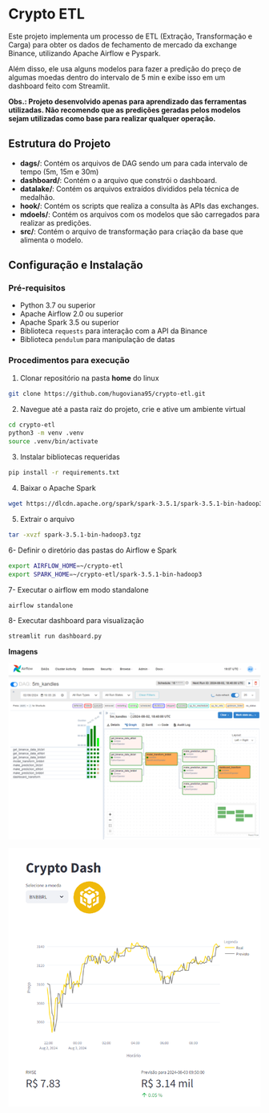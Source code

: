 
# Crypto ETL

Este projeto implementa um processo de ETL (Extração, Transformação e Carga) para obter os dados de fechamento de mercado da exchange Binance, utilizando Apache Airflow e Pyspark.

Além disso, ele usa alguns modelos para fazer a predição do preço de algumas moedas dentro do intervalo de 5 min e exibe isso em um dashboard feito com Streamlit.

**Obs.: Projeto desenvolvido apenas para aprendizado das ferramentas utilizadas. Não recomendo que as predições geradas pelos modelos sejam utilizadas como base para realizar qualquer operação.**

## Estrutura do Projeto

- **dags/**: Contém os arquivos de DAG sendo um para cada intervalo de tempo (5m, 15m e 30m)
- **dashboard/**: Contém o a arquivo que constrói o dashboard.
- **datalake/**: Contém os arquivos extraídos divididos pela técnica de medalhão.
- **hook/**: Contém os scripts que realiza a consulta às APIs das exchanges.
- **mdoels/**: Contém os arquivos com os modelos que são carregados para realizar as predições.
- **src/**: Contém o arquivo de transformação para criação da base que alimenta o modelo.

## Configuração e Instalação

### Pré-requisitos

- Python 3.7 ou superior
- Apache Airflow 2.0 ou superior
- Apache Spark 3.5 ou superior
- Biblioteca `requests` para interação com a API da Binance
- Biblioteca `pendulum` para manipulação de datas

### Procedimentos para execução

1. Clonar repositório na pasta **home** do linux<br>
```bash
git clone https://github.com/hugoviana95/crypto-etl.git
```

2. Navegue até a pasta raiz do projeto, crie e ative um ambiente virtual
```bash
cd crypto-etl
python3 -m venv .venv
source .venv/bin/activate
```

3. Instalar bibliotecas requeridas<br>
```bash
pip install -r requirements.txt
```

4. Baixar o Apache Spark<br>
``` bash
wget https://dlcdn.apache.org/spark/spark-3.5.1/spark-3.5.1-bin-hadoop3.tgz
```

5. Extrair o arquivo<br>
``` bash
tar -xvzf spark-3.5.1-bin-hadoop3.tgz
```

6- Definir o diretório das pastas do Airflow e Spark<br>
``` bash
export AIRFLOW_HOME=~/crypto-etl
export SPARK_HOME=~/crypto-etl/spark-3.5.1-bin-hadoop3
```

7- Executar o airflow em modo standalone<br>
``` bash
airflow standalone
```

8- Executar dashboard para visualização
``` bash
streamlit run dashboard.py
```

**Imagens**

![alt text](image.png)

![alt text](image-3.png)
